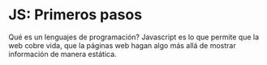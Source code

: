 # JS: Primeros pasos

Qué es un lenguajes de programación?
Javascript es lo que permite que la web cobre vida, que la páginas web hagan algo más allá de mostrar información de manera estática.